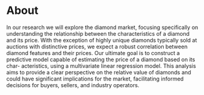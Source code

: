 # About
In our research we will explore the diamond market, focusing specifically on understanding the relationship between the characteristics of a diamond and its price. With the exception of highly unique diamonds typically sold at auctions with distinctive prices, we expect a robust correlation between diamond features and their prices. Our ultimate goal is to construct a predictive model capable of estimating the price of a diamond based on its char- acteristics, using a multivariate linear regression model. This analysis aims to provide a clear perspective on the relative value of diamonds and could have significant implications for the market, facilitating informed decisions for buyers, sellers, and industry operators.
